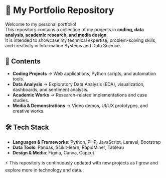 # 🌟 My Portfolio Repository

Welcome to my personal portfolio!  
This repository contains a collection of my projects in **coding, data analysis, academic research, and media design**.  
It is intended to showcase my technical expertise, problem-solving skills, and creativity in Information Systems and Data Science.  

## 📂 Contents
- **Coding Projects** → Web applications, Python scripts, and automation tools.  
- **Data Analysis** → Exploratory Data Analysis (EDA), visualization, dashboards, and sentiment analysis.  
- **Academic Works** → Research-related implementations and case studies.  
- **Media & Demonstrations** → Video demos, UI/UX prototypes, and creative works.  

## 🛠️ Tech Stack
- **Languages & Frameworks**: Python, PHP, JavaScript, Laravel, Bootstrap  
- **Data Tools**: Pandas, Scikit-learn, RapidMiner, Tableau  
- **Design & Media**: Figma, Canva, Capcut  

⚡ This repository is continuously updated with new projects as I grow and explore more in technology and data.
